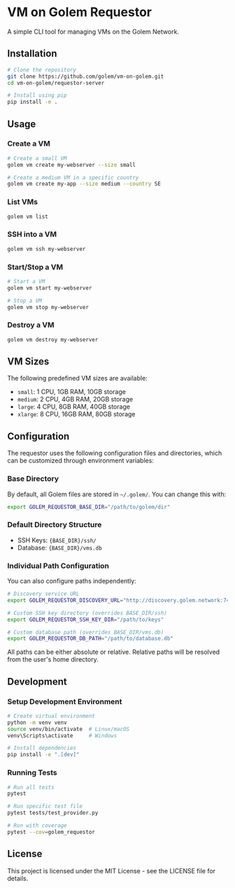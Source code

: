 # VM on Golem Requestor

A simple CLI tool for managing VMs on the Golem Network.

## Installation

```bash
# Clone the repository
git clone https://github.com/golem/vm-on-golem.git
cd vm-on-golem/requestor-server

# Install using pip
pip install -e .
```

## Usage

### Create a VM
```bash
# Create a small VM
golem vm create my-webserver --size small

# Create a medium VM in a specific country
golem vm create my-app --size medium --country SE
```

### List VMs
```bash
golem vm list
```

### SSH into a VM
```bash
golem vm ssh my-webserver
```

### Start/Stop a VM
```bash
# Start a VM
golem vm start my-webserver

# Stop a VM
golem vm stop my-webserver
```

### Destroy a VM
```bash
golem vm destroy my-webserver
```

## VM Sizes

The following predefined VM sizes are available:

- `small`: 1 CPU, 1GB RAM, 10GB storage
- `medium`: 2 CPU, 4GB RAM, 20GB storage
- `large`: 4 CPU, 8GB RAM, 40GB storage
- `xlarge`: 8 CPU, 16GB RAM, 80GB storage

## Configuration

The requestor uses the following configuration files and directories, which can be customized through environment variables:

### Base Directory
By default, all Golem files are stored in `~/.golem/`. You can change this with:
```bash
export GOLEM_REQUESTOR_BASE_DIR="/path/to/golem/dir"
```

### Default Directory Structure
- SSH Keys: `{BASE_DIR}/ssh/`
- Database: `{BASE_DIR}/vms.db`

### Individual Path Configuration
You can also configure paths independently:
```bash
# Discovery service URL
export GOLEM_REQUESTOR_DISCOVERY_URL="http://discovery.golem.network:7465"

# Custom SSH key directory (overrides BASE_DIR/ssh)
export GOLEM_REQUESTOR_SSH_KEY_DIR="/path/to/keys"

# Custom database path (overrides BASE_DIR/vms.db)
export GOLEM_REQUESTOR_DB_PATH="/path/to/database.db"
```

All paths can be either absolute or relative. Relative paths will be resolved from the user's home directory.

## Development

### Setup Development Environment

```bash
# Create virtual environment
python -m venv venv
source venv/bin/activate  # Linux/macOS
venv\Scripts\activate     # Windows

# Install dependencies
pip install -e ".[dev]"
```

### Running Tests

```bash
# Run all tests
pytest

# Run specific test file
pytest tests/test_provider.py

# Run with coverage
pytest --cov=golem_requestor
```

## License

This project is licensed under the MIT License - see the LICENSE file for details.
